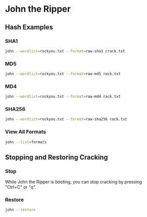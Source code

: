 # John the Ripper

## Hash Examples

### SHA1

```bash
john --wordlist=rockyou.txt --format=raw-sha1 crack.txt
```

### MD5

```bash
john --wordlist=rockyou.txt --format=raw-md5 rack.txt
```

### MD4

```bash
john --wordlist=rockyou.txt --format=raw-md4 rack.txt
```

### SHA256

```bash
john --wordlist=rockyou.txt --format=raw-sha256 rack.txt
```

### View All Formats

```bash
john --list=formats
```

## Stopping and Restoring Cracking

### Stop

While John the Ripper is booting, you can stop cracking by pressing "Ctrl+C" or "q".

### Restore

```bash
john --restore
```

